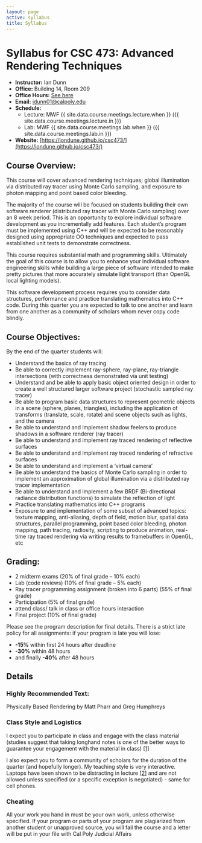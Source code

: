 ```yaml
---
layout: page
active: syllabus
title: Syllabus
---
```



# Syllabus for CSC 473: Advanced Rendering Techniques

* **Instructor:** Ian Dunn
* **Office:** Building 14, Room 209
* **Office Hours:** [See here](https://calpoly-iandunn.github.io/)
* **Email:** idunn01@calpoly.edu
* **Schedule:**
  * Lecture: MWF {{ site.data.course.meetings.lecture.when }} ({{ site.data.course.meetings.lecture.in }})
  * Lab: MWF {{ site.data.course.meetings.lab.when }} ({{ site.data.course.meetings.lab.in }})
* **Website:** [https://iondune.github.io/csc473/](https://iondune.github.io/csc473/)



## Course Overview:

This course will cover advanced rendering techniques; global illumination via distributed ray tracer using Monte Carlo sampling, and exposure to photon mapping and point based color bleeding.

The majority of the course will be focused on students building their own software renderer (distributed ray tracer with Monte Carlo sampling) over an 8 week period. This is an opportunity to explore individual software development as you incrementally add features. Each student’s program must be implemented using C++ and will be expected to be reasonably designed using appropriate OO techniques and expected to pass established unit tests to demonstrate correctness.

This course requires substantial math and programming skills. Ultimately the goal of this course is to allow you to enhance your individual software engineering skills while building a large piece of software intended to make pretty pictures that more accurately simulate light transport (than OpenGL local lighting models).

This software development process requires you to consider data structures, performance and practice translating mathematics into C++ code. During this quarter you are expected to talk to one another and learn from one another as a community of scholars whom never copy code blindly.



## Course Objectives:

By the end of the quarter students will:

* Understand the basics of ray tracing
* Be able to correctly implement ray-sphere, ray-plane, ray-triangle intersections (with correctness demonstrated via unit testing)
* Understand and be able to apply basic object oriented design in order to create a well structured larger software project (stochastic sampled ray tracer)
* Be able to program basic data structures to represent geometric objects in a scene (sphere, planes, triangles), including the application of transforms (translate, scale, rotate) and scene objects such as lights, and the camera
* Be able to understand and implement shadow feelers to produce shadows in a software renderer (ray tracer)
* Be able to understand and implement ray traced rendering of reflective surfaces
* Be able to understand and implement ray traced rendering of refractive surfaces
* Be able to understand and implement a ‘virtual camera’
* Be able to understand the basics of Monte Carlo sampling in order to implement an approximation of global illumination via a distributed ray tracer implementation
* Be able to understand and implement a few BRDF (Bi-directional radiance distribution functions) to simulate the reflection of light
* Practice translating mathematics into C++ programs
* Exposure to and implementation of some subset of advanced topics: texture mapping, anti-aliasing, depth of field, motion blur, spatial data structures, parallel programming, point based color bleeding, photon mapping, path tracing, radiosity, scripting to produce animation, real-time ray traced rendering via writing results to framebuffers in OpenGL, etc



## Grading:

* 2 midterm exams (20% of final grade – 10% each)
* Lab (code reviews) (10% of final grade – 5% each)
* Ray tracer programming assignment (broken into 6 parts) (55% of final grade)
* Participation (5% of final grade)
* attend class/ talk in class or office hours interaction
* Final project (10% of final grade)

Please see the program description for final details. There is a strict late policy for all assignments: if your program is late you will lose:
- **-15%** within first 24 hours after deadline
- **-30%** within 48 hours
- and finally **-40%** after 48 hours



## Details

### Highly Recommended Text:
Physically Based Rendering by Matt Pharr and Greg Humphreys

### Class Style and Logistics
I expect you to participate in class and engage with the class material (studies suggest that taking longhand notes is one of the better ways to guarantee your engagement with the material in class) [[1]](http://www.theatlantic.com/technology/archive/2014/05/to-remember-a-lecture-better-take-notes-by-hand/361478/)

I also expect you to form a community of scholars for the duration of the quarter (and hopefully longer). My teaching style is very interactive. Laptops have been shown to be distracting in lecture [[2]](http://www.yorku.ca/ncepeda/laptopFAQ.html) and are not allowed unless specified (or a specific exception is negotiated) - same for cell phones.

### Cheating
All your work you hand in must be your own work, unless otherwise specified. If your program or parts of your program are plagiarized from another student or unapproved source, you will fail the course and a letter will be put in your file with Cal Poly Judicial Affairs
